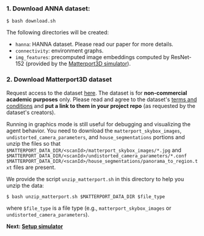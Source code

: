 ### 1. Download ANNA dataset:

```
$ bash download.sh
```

The following directories will be created:
* `hanna`: HANNA dataset. Please read our paper for more details.
* `connectivity`: environment graphs.
* `img_features`: precomputed image embeddings computed by ResNet-152 (provided by the [Matterport3D simulator](https://github.com/peteanderson80/Matterport3DSimulator)). 

### 2. Download Matterport3D dataset

Request access to the dataset [here](https://niessner.github.io/Matterport/). The dataset is for **non-commercial academic purposes** only. Please read and agree to the dataset's [terms and conditions](http://kaldir.vc.in.tum.de/matterport/MP_TOS.pdf) and **put a link to them in your project repo** (as requested by the dataset's creators).

Running in graphics mode is still useful for debugging and visualizing the agent behavior. You need to download the `matterport_skybox_images`, `undistorted_camera_parameters`, and `house_segmentations` portions and unzip the files so that `$MATTERPORT_DATA_DIR/<scanId>/matterport_skybox_images/*.jpg` and `$MATTERPORT_DATA_DIR/<scanId>/undistorted_camera_parameters/*.conf` `$MATTERPORT_DATA_DIR/<scanId>/house_segmentations/panorama_to_region.txt` files are present. 

We provide the script `unzip_matterport.sh` in this directory to help you unzip the data:
```
$ bash unzip_matterport.sh $MATTERPORT_DATA_DIR $file_type
```
where `$file_type` is a file type (e.g., `matterport_skybox_images` or `undistorted_camera_parameters`).

**Next: [Setup simulator](https://github.com/khanhptnk/hanna-private/tree/master/code)**


